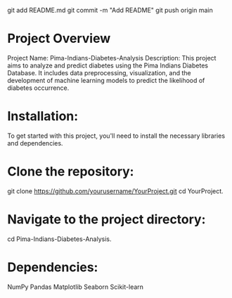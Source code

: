 git add README.md
git commit -m "Add README"
git push origin main
# Project Overview
Project Name: Pima-Indians-Diabetes-Analysis
Description:
This project aims to analyze and predict diabetes using the Pima Indians Diabetes Database. It includes data preprocessing, visualization, and the development of machine learning models to predict the likelihood of diabetes occurrence. 

# Installation:
To get started with this project, you'll need to install the necessary libraries and dependencies.

# Clone the repository:
git clone https://github.com/yourusername/YourProject.git
cd YourProject.

# Navigate to the project directory:
cd Pima-Indians-Diabetes-Analysis. 


# Dependencies:
NumPy
Pandas
Matplotlib
Seaborn
Scikit-learn
